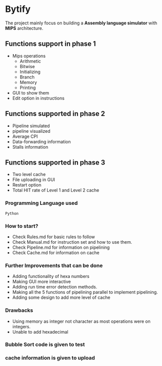 # Bytify

The project mainly focus on building a **Assembly language simulator** with **MIPS** architecture.

## Functions support in phase 1

- Mips operations
  - Arithmetic
  - Bitwise
  - Initializing
  - Branch
  - Memory
  - Printing
- GUI to show them
- Edit option in instructions

## Functions supported in phase 2

- Pipeline simulated
- pipeline visualized
- Average CPI
- Data-forwarding information
- Stalls information

## Functions supported in phase 3

- Two level cache
- File uploading in GUI
- Restart option
- Total HIT rate of Level 1 and Level 2 cache

### Programming Language used

`Python`

### How to start?

- Check Rules.md for basic rules to follow
- Check Manual.md for instruction set and how to use them.
- Check Pipeline.md for information on pipelining
- Check Cache.md for information on cache

### Further Improvements that can be done

- Adding functionality of hexa numbers
- Making GUI more interactive
- Adding run time error detection methods.
- Making all the 5 functions of pipelining parallel to implement pipelining.
- Adding some design to add more level of cache

### Drawbacks

- Using memory as integer not character as most operations were on integers.
- Unable to add hexadecimal

### Bubble Sort code is given to test

### cache information is given to upload
